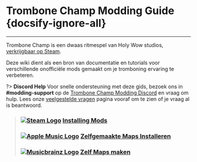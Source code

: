 # Trombone Champ Modding Guide {docsify-ignore-all}
---
Trombone Champ is een dwaas ritmespel van Holy Wow studios, [verkrijgbaar op Steam](https://store.steampowered.com/app/1059990/Trombone_Champ/).

Deze wiki dient als een bron van documentatie en tutorials voor verschillende onofficiële mods gemaakt om je tromboning ervaring te verbeteren.

?> **Discord Help** Voor snelle ondersteuning met deze gids, bezoek ons in **#modding-support** op de [Trombone Champ Modding Discord](https://discord.gg/KVzKRsbetJ) en vraag om hulp. Lees onze [veelgestelde vragen](faq) pagina vooraf om te zien of je vraag al is beantwoord.

> ### [![Steam Logo](https://icongr.am/simple/steam.svg?color=A9A9A9&size=18.72)](pc-guide)&nbsp;[**Installing Mods**](installing-r2modman)
> 
> ### [![Apple Music Logo](https://icongr.am/simple/applemusic.svg?color=A9A9A9&size=18.72)](pc-guide)&nbsp;[**Zelfgemaakte Maps Installeren**](installing-songs)
> 
> ### [![Musicbrainz Logo](https://icongr.am/simple/musicbrainz.svg?color=A9A9A9&size=18.72)](pc-guide)&nbsp;[**Zelf Maps maken**](creating-charts)
> 
><!-- > ### \[![Steam Logo\](https://icongr.am/simple/steam.svg?color=A9A9A9&size=18.72)](pc-guide)&nbsp;\[**Creating Mods**\](pc-guide) -->